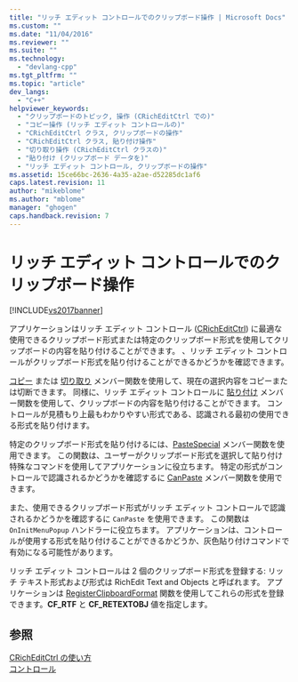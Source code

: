 ```yaml
---
title: "リッチ エディット コントロールでのクリップボード操作 | Microsoft Docs"
ms.custom: ""
ms.date: "11/04/2016"
ms.reviewer: ""
ms.suite: ""
ms.technology: 
  - "devlang-cpp"
ms.tgt_pltfrm: ""
ms.topic: "article"
dev_langs: 
  - "C++"
helpviewer_keywords: 
  - "クリップボードのトピック, 操作 (CRichEditCtrl での)"
  - "コピー操作 (リッチ エディット コントロールの)"
  - "CRichEditCtrl クラス, クリップボードの操作"
  - "CRichEditCtrl クラス, 貼り付け操作"
  - "切り取り操作 (CRichEditCtrl クラスの)"
  - "貼り付け (クリップボード データを)"
  - "リッチ エディット コントロール, クリップボードの操作"
ms.assetid: 15ce66bc-2636-4a35-a2ae-d52285dc1af6
caps.latest.revision: 11
author: "mikeblome"
ms.author: "mblome"
manager: "ghogen"
caps.handback.revision: 7
---
```

# リッチ エディット コントロールでのクリップボード操作
[!INCLUDE[vs2017banner](../assembler/inline/includes/vs2017banner.md)]

アプリケーションはリッチ エディット コントロール \([CRichEditCtrl](../Topic/CRichEditCtrl%20Class.md)\) に最適な使用できるクリップボード形式または特定のクリップボード形式を使用してクリップボードの内容を貼り付けることができます。  、リッチ エディット コントロールがクリップボード形式を貼り付けることができるかどうかを確認できます。  
  
 [コピー](../Topic/CRichEditCtrl::Copy.md) または [切り取り](../Topic/CRichEditCtrl::Cut.md) メンバー関数を使用して、現在の選択内容をコピーまたは切断できます。  同様に、リッチ エディット コントロールに [貼り付け](../Topic/CRichEditCtrl::Paste.md) メンバー関数を使用して、クリップボードの内容を貼り付けることができます。  コントロールが見積もり上最もわかりやすい形式である、認識される最初の使用できる形式を貼り付けます。  
  
 特定のクリップボード形式を貼り付けるには、[PasteSpecial](../Topic/CRichEditCtrl::PasteSpecial.md) メンバー関数を使用できます。  この関数は、ユーザーがクリップボード形式を選択して貼り付け特殊なコマンドを使用してアプリケーションに役立ちます。  特定の形式がコントロールで認識されるかどうかを確認するに [CanPaste](../Topic/CRichEditCtrl::CanPaste.md) メンバー関数を使用できます。  
  
 また、使用できるクリップボード形式がリッチ エディット コントロールで認識されるかどうかを確認するに `CanPaste` を使用できます。  この関数は `OnInitMenuPopup` ハンドラーに役立ちます。  アプリケーションは、コントロールが使用する形式を貼り付けることができるかどうか、灰色貼り付けコマンドで有効になる可能性があります。  
  
 リッチ エディット コントロールは 2 個のクリップボード形式を登録する: リッチ テキスト形式および形式は RichEdit Text and Objects と呼ばれます。  アプリケーションは [RegisterClipboardFormat](http://msdn.microsoft.com/library/windows/desktop/ms649049) 関数を使用してこれらの形式を登録できます。**CF\_RTF** と **CF\_RETEXTOBJ** 値を指定します。  
  
## 参照  
 [CRichEditCtrl の使い方](../mfc/using-cricheditctrl.md)   
 [コントロール](../mfc/controls-mfc.md)